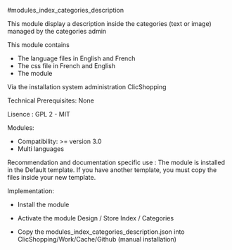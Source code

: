 #modules_index_categories_description

This module display a description inside the categories (text or image) managed by the categories admin

This module contains

- The language files in English and French
- The css file in French and English
- The module
  
Via the installation system administration ClicShopping

Technical Prerequisites: None

Lisence : GPL 2 - MIT

Modules:

- Compatibility: >= version 3.0
- Multi languages

Recommendation and documentation specific use :
The module is installed in the Default template.
If you have another template, you must copy the files inside your new template.

Implementation:

- Install the module
- Activate the module Design / Store Index / Categories

- Copy the modules_index_categories_description.json into ClicShopping/Work/Cache/Github (manual installation)
